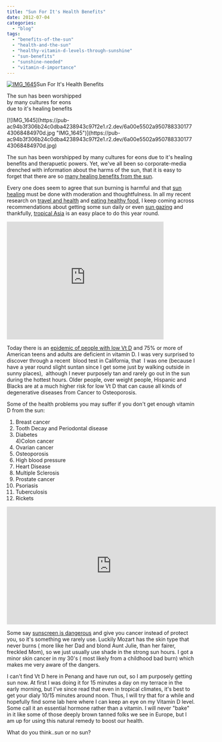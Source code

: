 ```yaml
---
title: "Sun For It's Health Benefits"
date: 2012-07-04
categories: 
  - "blog"
tags: 
  - "benefits-of-the-sun"
  - "health-and-the-sun"
  - "healthy-vitamin-d-levels-through-sunshine"
  - "sun-benefits"
  - "sunshine-needed"
  - "vitamin-d-importance"
---
```


[![IMG_1645](https://pub-ac94b3f306b24c0dba4238943c97f2e1.r2.dev/6a00e5502a950788330167678e15e6970b.jpg "IMG_1645")](https://pub-ac94b3f306b24c0dba4238943c97f2e1.r2.dev/6a00e5502a950788330167678e15e6970b.jpg)Sun For It's Health Benefits

The sun has been worshipped  
by many cultures for eons  
due to it's healing benefits

<!--more--> [![IMG_1645](https://pub-ac94b3f306b24c0dba4238943c97f2e1.r2.dev/6a00e5502a95078833017743068484970d.jpg "IMG_1645")](https://pub-ac94b3f306b24c0dba4238943c97f2e1.r2.dev/6a00e5502a95078833017743068484970d.jpg)  
  
  
The sun has been worshipped by many cultures for eons due to it's healing benefits and therapuetic powers. Yet, we've all been so corporate-media drenched with information about the harms of the sun, that it is easy to forget that there are so [many healing benefits from the sun](http://drbenkim.com/vitamin-d-facts.htm "many healing benefits from the sun").  
  
Every one does seem to agree that sun burning is harmful and that [sun healing](http://articles.mercola.com/sites/articles/archive/2012/03/26/maximizing-vitamin-d-exposure.aspx "sun healing benefits") must be done with moderation and thoughtfulness. In all my recent research on [travel and health](http://soultravelers3new.local/2011/09/travel-health-secrets-for-long-term-digital-nomads.html "travel and health") and [eating healthy food](http://soultravelers3new.local/2012/04/health-organic-raw-foods-and-travel.html "eating healthy food"), I keep coming across recommendations about getting some sun daily or even [sun gazing](http://solarhealing.com/solarlinks/ "sun gazing") and thankfully, [tropical Asia](http://soultravelers3new.local/2011/01/tropical-winter-home-in-penang-malaysia-location-indenpendent-digital-nomad-long-term-travel-tips-.html "tropical Asia") is an easy place to do this year round.  
  

<iframe src="http://www.youtube.com/embed/Cq1t9WqOD-0?rel=0" frameborder="0" height="315" width="420"></iframe>

  
  
Today there is an [epidemic of people with low Vt D](http://articles.mercola.com/sites/articles/archive/2008/11/01/Vitamin-D-is-a-Key-Player-in-Your-Overall-Health.aspx "epidemic of low vitamin D") and 75% or more of American teens and adults are deficient in vitamin D. I was very surprised to discover through a recent  blood test in California, that  I was one (because I have a year round slight suntan since I get some just by walking outside in sunny places),  although I never purposely tan and rarely go out in the sun during the hottest hours. Older people, over weight people, Hispanic and Blacks are at a much higher risk for low Vt D that can cause all kinds of degenerative diseases from Cancer to Osteoporosis.

  
Some of the health problems you may suffer if you don't get enough vitamin D from the sun:  
  
1) Breast cancer  
2) Tooth Decay and Periodontal disease  
3) Diabetes  
4)Colon cancer  
5) Ovarian cancer  
6) Osteoporosis  
7) High blood pressure  
8) Heart Disease  
9) Multiple Sclerosis  
10) Prostate cancer  
11) Psoriasis  
12) Tuberculosis  
13) Rickets  
  

<iframe src="http://www.youtube.com/embed/T8eoEv1tnTU?rel=0" frameborder="0" height="315" width="560"></iframe>

Some say [sunscreen is dangerous](http://articles.mercola.com/sites/articles/archive/2003/07/02/sunblock-cancer-part-one.aspx "sunscreen is dangerous") and give you cancer instead of protect you, so it's something we rarely use. Luckily Mozart has the skin type that never burns ( more like her Dad and blond Aunt Julie, than her fairer, freckled Mom), so we just usually use shade in the strong sun hours. I got a minor skin cancer in my 30's ( most likely from a childhood bad burn) which makes me very aware of the dangers.  
  
I can't find Vt D here in Penang and have run out, so I am purposely getting sun now. At first I was doing it for 15 minutes a day on my terrace in the early morning, but I've since read that even in tropical climates, it's best to get your dialy 10/15 minutes around noon. Thus, I will try that for a while and hopefully find some lab here where I can keep an eye on my Vitamin D level. Some call it an essential hormone rather than a vitamin. I will never "bake" in it like some of those deeply brown tanned folks we see in Europe, but I am up for using this natural remedy to boost our health.  
  
What do you think..sun or no sun?

